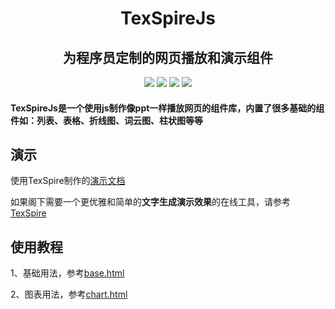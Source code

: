 
<div align="center">
    <h1 >TexSpireJs</h1> 
</div>

<div align="center">
    <h2>为程序员定制的网页播放和演示组件</h2> 
</div>

<div align="center">
    <img src='https://gitee.com/huoyo/tex-spire-js/badge/star.svg'>
    <img src='https://shields.io/badge/version-1.0.0-green.svg'>
    <img src='https://shields.io/badge/author-Chang Zhang-dbab09.svg'>
    <img src='https://shields.io/badge/dependencies-ecgarts.js-r.svg'>
</div>

<h4>TexSpireJs是一个使用js制作像ppt一样播放网页的组件库，内置了很多基础的组件如：列表、表格、折线图、词云图、柱状图等等</h4>

## 演示

使用TexSpire制作的[演示文档](http://www.texspire.cn/view/4872afc97a974e1e8e35b26c5b4f853a?fullscreen=true&staticnavmenu=true&sc=gitee)

如果阁下需要一个更优雅和简单的**文字生成演示效果**的在线工具，请参考[TexSpire](http://www.texspire.cn?sc=gitee)

## 使用教程

1、基础用法，参考[base.html](demo/base.html)

2、图表用法，参考[chart.html](demo/chart.html)